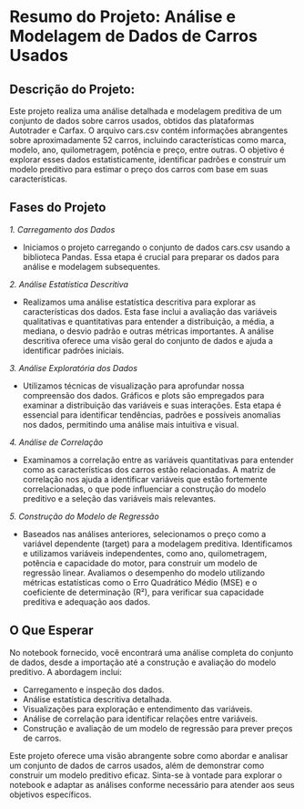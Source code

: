 # Resumo do Projeto: Análise e Modelagem de Dados de Carros Usados

## Descrição do Projeto:
Este projeto realiza uma análise detalhada e modelagem preditiva de um conjunto de dados sobre carros usados, obtidos das plataformas Autotrader e Carfax. O arquivo cars.csv contém informações abrangentes sobre aproximadamente 52 carros, incluindo características como marca, modelo, ano, quilometragem, potência e preço, entre outras. O objetivo é explorar esses dados estatisticamente, identificar padrões e construir um modelo preditivo para estimar o preço dos carros com base em suas características.

## Fases do Projeto
*1. Carregamento dos Dados*

* Iniciamos o projeto carregando o conjunto de dados cars.csv usando a biblioteca Pandas. Essa etapa é crucial para preparar os dados para análise e modelagem subsequentes.
  
*2. Análise Estatística Descritiva*

* Realizamos uma análise estatística descritiva para explorar as características dos dados. Esta fase inclui a avaliação das variáveis qualitativas e quantitativas para entender a distribuição, a média, a mediana, o desvio padrão e outras métricas importantes. A análise descritiva oferece uma visão geral do conjunto de dados e ajuda a identificar padrões iniciais.
  
*3. Análise Exploratória dos Dados*
  
* Utilizamos técnicas de visualização para aprofundar nossa compreensão dos dados. Gráficos e plots são empregados para examinar a distribuição das variáveis e suas interações. Esta etapa é essencial para identificar tendências, padrões e possíveis anomalias nos dados, permitindo uma análise mais intuitiva e visual.
  
*4. Análise de Correlação*
  
* Examinamos a correlação entre as variáveis quantitativas para entender como as características dos carros estão relacionadas. A matriz de correlação nos ajuda a identificar variáveis que estão fortemente correlacionadas, o que pode influenciar a construção do modelo preditivo e a seleção das variáveis mais relevantes.
  
*5. Construção do Modelo de Regressão*
  
* Baseados nas análises anteriores, selecionamos o preço como a variável dependente (target) para a modelagem preditiva. Identificamos e utilizamos variáveis independentes, como ano, quilometragem, potência e capacidade do motor, para construir um modelo de regressão linear. Avaliamos o desempenho do modelo utilizando métricas estatísticas como o Erro Quadrático Médio (MSE) e o coeficiente de determinação (R²), para verificar sua capacidade preditiva e adequação aos dados.

## O Que Esperar
No notebook fornecido, você encontrará uma análise completa do conjunto de dados, desde a importação até a construção e avaliação do modelo preditivo. A abordagem inclui:

* Carregamento e inspeção dos dados.
* Análise estatística descritiva detalhada.
* Visualizações para exploração e entendimento das variáveis.
* Análise de correlação para identificar relações entre variáveis.
* Construção e avaliação de um modelo de regressão para prever preços de carros.

Este projeto oferece uma visão abrangente sobre como abordar e analisar um conjunto de dados de carros usados, além de demonstrar como construir um modelo preditivo eficaz. Sinta-se à vontade para explorar o notebook e adaptar as análises conforme necessário para atender aos seus objetivos específicos.

